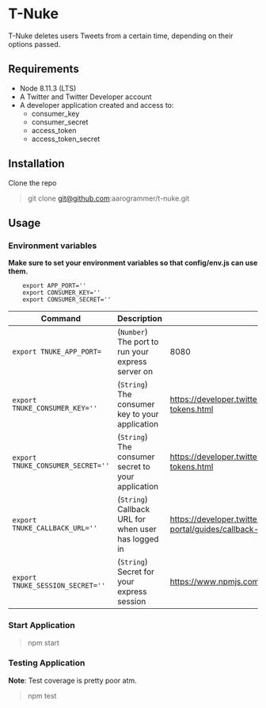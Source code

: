# T-Nuke
T-Nuke deletes users Tweets from a certain time, depending on their options passed. 

## Requirements
* Node 8.11.3 (LTS)
* A Twitter and Twitter Developer account
* A developer application created and access to:
    * consumer_key
    * consumer_secret
    * access_token
    * access_token_secret

## Installation
Clone the repo
> git clone git@github.com:aarogrammer/t-nuke.git

## Usage
### Environment variables
**Make sure to set your environment variables so that config/env.js can use them.**
```
    export APP_PORT=''
    export CONSUMER_KEY=''
    export CONSUMER_SECRET=''
```
| Command | Description | Example/More Information |
| --- | --- | --- |
| `export TNUKE_APP_PORT=` | (`Number`) The port to run your express server on | 8080 |
| `export TNUKE_CONSUMER_KEY=''` | (`String`) The consumer key to your application | https://developer.twitter.com/en/docs/basics/authentication/guides/access-tokens.html |
| `export TNUKE_CONSUMER_SECRET=''` | (`String`) The consumer secret to your application | https://developer.twitter.com/en/docs/basics/authentication/guides/access-tokens.html |
| `export TNUKE_CALLBACK_URL=''` | (`String`) Callback URL for when user has logged in | https://developer.twitter.com/en/docs/basics/developer-portal/guides/callback-urls.html |
| `export TNUKE_SESSION_SECRET=''` | (`String`) Secret for your express session | https://www.npmjs.com/package/express-session#secret|

### Start Application
> npm start

### Testing Application
**Note**: Test coverage is pretty poor atm.
> npm test